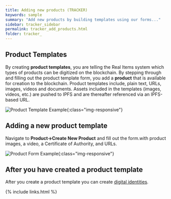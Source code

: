```yaml
---
title: Adding new products (TRACKER)
keywords: sample
summary: "Add new products by building templates using our forms..."
sidebar: tracker_sidebar
permalink: tracker_add_products.html
folder: tracker_
---
```


## Product Templates 

By creating **product templates**, you are telling the Real Items system which types of products can be digitized on the blockchain.  By stepping through and filling out the product template form, you add a **product** that is available for creation to the blockchain.  Product templates include, plain text, URLs, images, videos and documents.  Assets included in the templates (images, videos, etc.) are pushed to IPFS and are thereafter referenced via an IPFS-based URL.  

![Product Template Example](product_template_example.png){:class="img-responsive"}

## Adding a new product template 

Navigate to **Product->Create New Product** and fill out the form.with product images, a video, a Certificate of Authority, and URLs.

![Product Form Example](product_form_example.png){:class="img-responsive"}

## After you have created a product template

After you create a product template you can create [digital identities](tracker_add_digids.md).

{% include links.html %}
